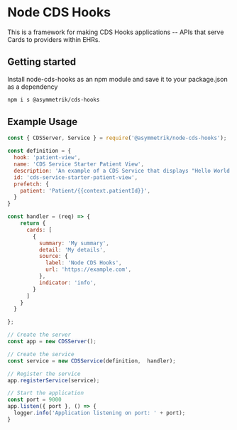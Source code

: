 # Node CDS Hooks

This is a framework for making CDS Hooks applications -- APIs that serve Cards to providers within EHRs.

## Getting started

Install node-cds-hooks as an npm module and save it to your package.json as a dependency

```sh
npm i s @asymmetrik/cds-hooks
```

## Example Usage

```js
const { CDSServer, Service } = require('@asymmetrik/node-cds-hooks');

const definition = {
  hook: 'patient-view',
  name: 'CDS Service Starter Patient View',
  description: 'An example of a CDS Service that displays "Hello World!"',
  id: 'cds-service-starter-patient-view',
  prefetch: {
    patient: 'Patient/{{context.patientId}}',
  }
}

const handler = (req) => {
    return {
      cards: [
        {
          summary: 'My summary',
          detail: 'My details',
          source: {
            label: 'Node CDS Hooks',
            url: 'https://example.com',
          },
          indicator: 'info',
        }
      ]
    }
  }

};

// Create the server
const app = new CDSServer();

// Create the service
const service = new CDSService(definition,  handler);

// Register the service
app.registerService(service);

// Start the application
const port = 9000
app.listen({ port }, () => {
  logger.info('Application listening on port: ' + port);
}
```

